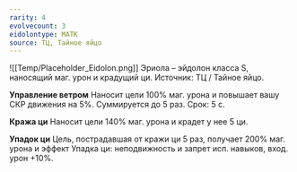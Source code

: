```yaml
---
rarity: 4
evolvecount: 3
eidolontype: МАТК
source: ТЦ, Тайное яйцо
---
```

![[Temp/Placeholder_Eidolon.png]]
Эриола – эйдолон класса S, наносящий маг. урон и крадущий ци. Источник: ТЦ / Тайное яйцо.

**Управление ветром**
Наносит цели 100% маг. урона и повышает вашу СКР движения на 5%. Суммируется до 5 раз. Срок: 5 с.

**Кража ци**
Наносит цели 140% маг. урона и крадет у нее 5 ци.

**Упадок ци**
Цель, пострадавшая от кражи ци 5 раз, получает 200% маг. урона и эффект Упадка ци: неподвижность и запрет исп. навыков, вход. урон +10%.